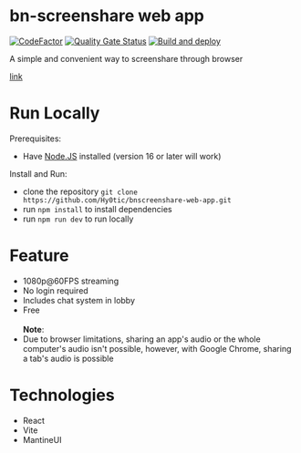 # bn-screenshare web app
[![CodeFactor](https://www.codefactor.io/repository/github/hy0tic/bnscreenshare-web-app/badge)](https://www.codefactor.io/repository/github/hy0tic/bnscreenshare-web-app)
[![Quality Gate Status](https://sonarcloud.io/api/project_badges/measure?project=Hy0tic_bnscreenshare-web-app&metric=alert_status)](https://sonarcloud.io/summary/new_code?id=Hy0tic_bnscreenshare-web-app)
[![Build and deploy](https://github.com/Hy0tic/bnscreenshare-web-app/actions/workflows/azure-static-web-apps-thankful-bush-0e0949c0f.yml/badge.svg)](https://github.com//Hy0tic/bnscreenshare-web-app/actions/workflows/azure-static-web-apps-thankful-bush-0e0949c0f.yml) 

A simple and convenient way to screenshare through browser

[link](https://thankful-bush-0e0949c0f.3.azurestaticapps.net/)

# Run Locally
Prerequisites:
* Have [Node.JS](https://nodejs.org/en) installed (version 16 or later will work)

Install and Run:
* clone the repository `git clone https://github.com/Hy0tic/bnscreenshare-web-app.git`
* run `npm install` to install dependencies
* run `npm run dev` to run locally

# Feature
* 1080p@60FPS streaming
* No login required
* Includes chat system in lobby
* Free
\
\
 **Note**: 
* Due to browser limitations, sharing an app's audio or the whole computer's audio isn't possible, however, with Google Chrome, sharing a tab's audio is possible

# Technologies
* React
* Vite
* MantineUI
